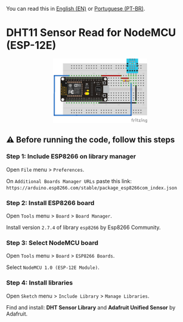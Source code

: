 You can read this in [English (EN)](https://github.com/russibc/dht11/blob/main/README.md) or [Portuguese (PT-BR)](https://github.com/russibc/dht11/blob/main/README.pt.md).

# DHT11 Sensor Read for NodeMCU (ESP-12E)

<div align="center">
  <img width="50%" height="50%" src="schema.png">
</div> 

## :warning: Before running the code, follow this steps

### Step 1: Include ESP8266 on library manager

Open `File` menu > `Preferences`.

On `Additional Boards Manager URLs` paste this link: 
`https://arduino.esp8266.com/stable/package_esp8266com_index.json`

### Step 2: Install ESP8266 board

Open `Tools` menu > `Board` > `Board Manager`.

Install version `2.7.4` of library `esp8266` by Esp8266 Community.

### Step 3: Select NodeMCU board

Open `Tools` menu > `Board` > `ESP8266 Boards`.

Select `NodeMCU 1.0 (ESP-12E Module)`.

### Step 4: Install libraries

Open `Sketch` menu > `Include Library` > `Manage Libraries`.

Find and install:
**DHT Sensor Library** and **Adafruit Unified Sensor** by Adafruit.
